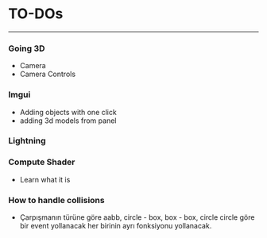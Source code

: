 # TO-DOs
---
### Going 3D
  - Camera
  - Camera Controls

### Imgui
  - Adding objects with one click
  - adding 3d models from panel

### Lightning
### Compute Shader
  - Learn what it is

### How to handle collisions
 -  Çarpışmanın türüne göre aabb, circle - box, box - box, circle circle göre bir event yollanacak her birinin ayrı fonksiyonu yollanacak.
